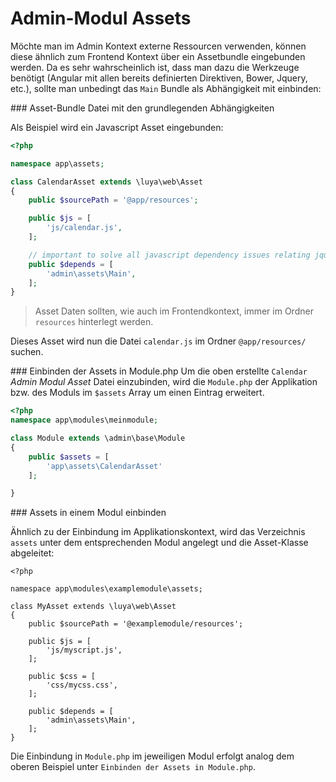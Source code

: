 Admin-Modul Assets
==================

Möchte man im Admin Kontext externe Ressourcen verwenden, können diese ähnlich zum Frontend Kontext über ein Assetbundle eingebunden werden. Da es sehr wahrscheinlich ist, dass man dazu die Werkzeuge benötigt (Angular mit allen bereits definierten Direktiven, Bower, Jquery, etc.), sollte man unbedingt das `Main` Bundle als Abhängigkeit mit einbinden:

### Asset-Bundle Datei mit den grundlegenden Abhängigkeiten

Als Beispiel wird ein Javascript Asset eingebunden:

```php
<?php

namespace app\assets;

class CalendarAsset extends \luya\web\Asset
{
    public $sourcePath = '@app/resources';

    public $js = [
        'js/calendar.js',
    ];

    // important to solve all javascript dependency issues relating jquery, bower, angular, ...
    public $depends = [
        'admin\assets\Main',
    ];
}
```

> Asset Daten sollten, wie auch im Frontendkontext, immer im Ordner `resources` hinterlegt werden.

Dieses Asset wird nun die Datei `calendar.js` im Ordner `@app/resources/` suchen.

### Einbinden der Assets in Module.php
Um die oben erstellte `Calendar` *Admin Modul Asset* Datei einzubinden, wird die `Module.php` der Applikation bzw. des Moduls im `$assets` Array um einen Eintrag erweitert.

```php
<?php
namespace app\modules\meinmodule;

class Module extends \admin\base\Module
{
    public $assets = [
        'app\assets\CalendarAsset'
    ];

}
```

### Assets in einem Modul einbinden

Ähnlich zu der Einbindung im Applikationskontext, wird das Verzeichnis `assets` unter dem entsprechenden Modul angelegt und die Asset-Klasse abgeleitet:

 ```
 <?php

 namespace app\modules\examplemodule\assets;

 class MyAsset extends \luya\web\Asset
 {
     public $sourcePath = '@examplemodule/resources';

     public $js = [
         'js/myscript.js',
     ];

     public $css = [
         'css/mycss.css',
     ];

     public $depends = [
         'admin\assets\Main',
     ];
 }
 ```

Die Einbindung in `Module.php` im jeweiligen Modul erfolgt analog dem oberen Beispiel unter `Einbinden der Assets in Module.php`.